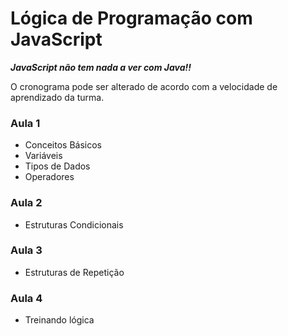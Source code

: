 # Lógica de Programação com JavaScript

***JavaScript não tem nada a ver com Java!!***

O cronograma pode ser alterado de acordo com a velocidade de aprendizado da turma.

### Aula 1
- Conceitos Básicos
- Variáveis
- Tipos de Dados
- Operadores

### Aula 2
- Estruturas Condicionais

### Aula 3
- Estruturas de Repetição

### Aula 4
- Treinando lógica
